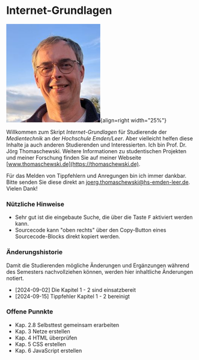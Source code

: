 # Internet-Grundlagen
![Jörg Thomaschewski](./assets/images/JT-Web.jpg){align=right width="25%"}

Willkommen zum Skript *Internet-Grundlagen* für Studierende der *Medientechnik* an der *Hochschule Emden/Leer*. Aber vielleicht helfen diese Inhalte ja auch anderen Studierenden und Interessierten. Ich bin Prof. Dr. Jörg Thomaschewski. Weitere Informationen zu studentischen Projekten und meiner Forschung finden Sie auf meiner Webseite [www.thomaschewski.de](https://thomaschewski.de).

Für das Melden von Tippfehlern und Anregungen bin ich immer dankbar. Bitte senden Sie diese direkt an joerg.thomaschewski@hs-emden-leer.de. Vielen Dank!


### Nützliche Hinweise
- Sehr gut ist die eingebaute Suche, die über die Taste <kbd>F</kbd> aktiviert werden kann.
- Sourcecode kann "oben rechts" über den Copy-Button eines Sourcecode-Blocks direkt kopiert werden.

### Änderungshistorie
Damit die Studierenden mögliche Änderungen und Ergänzungen während des Semesters nachvollziehen können, werden hier inhaltliche Änderungen notiert.

- [2024-09-02] Die Kapitel 1 - 2 sind einsatzbereit
- [2024-09-15] Tippfehler Kapitel 1 - 2 bereinigt

### Offene Punnkte
- Kap. 2.8 Selbsttest gemeinsam erarbeiten
- Kap. 3 Netze erstellen
- Kap. 4 HTML überprüfen
- Kap. 5 CSS erstellen
- Kap. 6 JavaScript erstellen




